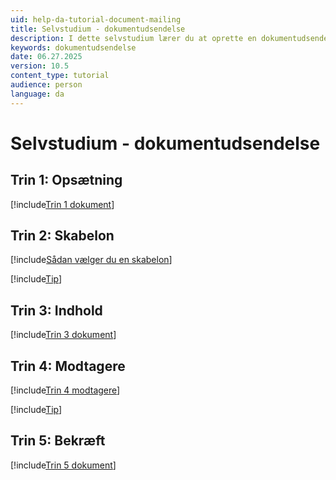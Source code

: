 ```yaml
---
uid: help-da-tutorial-document-mailing
title: Selvstudium - dokumentudsendelse
description: I dette selvstudium lærer du at oprette en dokumentudsendelse.
keywords: dokumentudsendelse
date: 06.27.2025
version: 10.5
content_type: tutorial
audience: person
language: da
---
```


# Selvstudium - dokumentudsendelse

## Trin 1: Opsætning

[!include[Trin 1 dokument](includes/step-1-setup-document.md)]

## Trin 2: Skabelon

[!include[Sådan vælger du en skabelon](includes/mailing-choose-template.md)]

[!include[Tip](includes/tip-mailing-save-draft.md)]

## Trin 3: Indhold

[!include[Trin 3 dokument](includes/step-3-content-document.md)]

## Trin 4: Modtagere

[!include[Trin 4 modtagere](includes/step-4-recipients.md)]

[!include[Tip](includes/tip-mailing-save-draft.md)]

## Trin 5: Bekræft

[!include[Trin 5 dokument](includes/step-5-confirm-document.md)]
